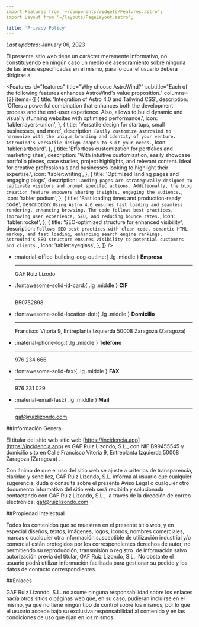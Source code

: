 ```yaml
---
import Features from '~/components/widgets/Features.astro';
import Layout from '~/layouts/PageLayout.astro';

title: 'Privacy Policy'
---
```


_Last updated_: January 06, 2023


El presente sitio web tiene un carácter meramente informativo, no constituyendo en ningún caso un medio de asesoramiento sobre ninguna de las áreas especificadas en el mismo, para lo cual el usuario deberá dirigirse a:
 <!-- Features Widget *************** -->

  <Features
    id="features"
    title="Why choose AstroWind?"
    subtitle="Each of the following features enhances AstroWind's value proposition."
    columns={2}
    items={[
      {
        title: 'Integration of Astro 4.0 and Tailwind CSS',
        description:
          'Offers a powerful combination that enhances both the development process and the end-user experience. Also, allows to build dynamic and visually stunning websites with optimized performance.',
        icon: 'tabler:layers-union',
      },
      {
        title: 'Versatile design for startups, small businesses, and more',
        description: `Easily customize AstroWind to harmonize with the unique branding and identity of your venture. AstroWind's versatile design adapts to suit your needs.`,
        icon: 'tabler:artboard',
      },
      {
        title: 'Effortless customization for portfolios and marketing sites',
        description:
          'With intuitive customization, easily showcase portfolio pieces, case studies, project highlights, and relevant content. Ideal for creative professionals and businesses looking to highlight their expertise.',
        icon: 'tabler:writing',
      },
      {
        title: 'Optimized landing pages and engaging blogs',
        description: `Landing pages are strategically designed to captivate visitors and prompt specific actions. Additionally, the blog creation feature empowers sharing insights, engaging the audience.`,
        icon: 'tabler:podium',
      },
      {
        title: 'Fast loading times and production-ready code',
        description: `Using Astro 4.0 ensures fast loading and seamless rendering, enhancing browsing. The code follows best practices, improving user experience, SEO, and reducing bounce rates.`,
        icon: 'tabler:rocket',
      },
      {
        title: 'SEO-optimized structure for enhanced visibility',
        description: `Follows SEO best practices with clean code, semantic HTML markup, and fast loading, enhancing search engine rankings. AstroWind's SEO structure ensures visibility to potential customers and clients.`,
        icon: 'tabler:eyeglass',
      },
    ]}
  />
<div class="grid cards" markdown>

-   :material-office-building-cog-outline:{ .lg .middle } __Empresa__

    ---

    GAF  Ruiz Lizodo


-   :fontawesome-solid-id-card:{ .lg .middle } __CIF__

    ---

    B50752898

- :fontawesome-solid-location-dot:{ .lg .middle } __Domicilio__ 

    ---

    Francisco Vitoria 9, Entreplanta Izquierda 50008 Zaragoza (Zaragoza)

- :material-phone-log:{ .lg .middle } __Teléfono__ 

    ---

    976 234 666

- :fontawesome-solid-fax:{ .lg .middle } __FAX__ 

    ---

    976 231 029

- :material-email-fast:{ .lg .middle } __Mail__ 

    ---

    gaf@ruizlizondo.com

</div>


##Información General

El titular del sitio web sitio web [https://incidencia.app](https://incidencia.app) es GAF Ruiz Lizondo, S.L., con NIF B99455545 y domicilio sito en Calle Francisco Vitoria 9, Entreplanta Izquierda 50008 Zaragoza (Zaragoza) .

Con ánimo de que el uso del sitio web se ajuste a criterios de transparencia, claridad y sencillez, GAF Ruiz Lizondo, S.L. informa al usuario que cualquier sugerencia, duda o consulta sobre el presente Aviso Legal o cualquier otro documento informativo del sitio web será recibida y solucionada contactando con GAF Ruiz Lizondo, S.L.,  a través de la dirección de correo electrónica: gaf@ruizlizondo.com

##Propiedad Intelectual

Todos los contenidos que se muestran en el presente sitio web, y en especial diseños, textos, imágenes, logos, iconos, nombres comerciales, marcas o cualquier otra información susceptible de utilización industrial y/o comercial están protegidos por los correspondientes derechos de autor, no permitiendo su reproducción, transmisión o registro  de información salvo autorización previa del titular, GAF Ruiz Lizondo, S.L.. No obstante el usuario podrá utilizar información facilitada para gestionar su pedido y los datos de contacto correspondientes.

##Enlaces

GAF Ruiz Lizondo, S.L. no asume ninguna responsabilidad sobre los enlaces hacía otros sitios o páginas web que, en su caso, pudieran incluirse en el mismo, ya que no tiene ningún tipo de control sobre los mismos, por lo que el usuario accede bajo su exclusiva responsabilidad al contenido y en las condiciones de uso que rijan en los mismos.